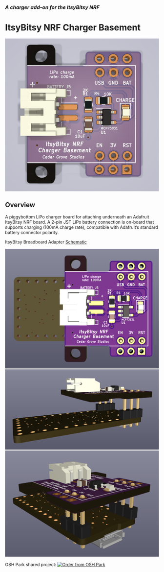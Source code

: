 ### _A charger add-on for the ItsyBitsy NRF_

# ItsyBitsy NRF Charger Basement

![Image of Module](https://github.com/CedarGroveStudios/PCB_ItsyBitsy_NRF_Charger_Basement/blob/main/photos%20and%20graphics/ItsyBitsy_charger_basement_0.png)

## Overview
A piggybottom LiPo charger board for attaching underneath an Adafruit ItsyBitsy NRF board. A 2-pin JST LiPo battery connection is on-board that supports charging (100mA charge rate), compatible with Adafruit’s standard battery connector polarity.

ItsyBitsy Breadboard Adapter [Schematic](https://github.com/CedarGroveStudios/PCB_ItsyBitsy_NRF_Charger_Basement/blob/main/PCB/ItsyBitsy%20breadboard.pdf)

![Image of PCB](https://github.com/CedarGroveStudios/PCB_ItsyBitsy_NRF_Charger_Basement/blob/main/photos%20and%20graphics/ItsyBitsy_charger_basement_1.png)
![Image of PCB](https://github.com/CedarGroveStudios/PCB_ItsyBitsy_NRF_Charger_Basement/blob/main/photos%20and%20graphics/ItsyBitsy_charger_basement_2.png)
![Image of PCB](https://github.com/CedarGroveStudios/PCB_ItsyBitsy_NRF_Charger_Basement/blob/main/photos%20and%20graphics/ItsyBitsy_charger_basement_3.png)

OSH Park shared project: <a href="https://oshpark.com/shared_projects/iI4kd3TW"><img src="https://oshpark.com/assets/badge-5b7ec47045b78aef6eb9d83b3bac6b1920de805e9a0c227658eac6e19a045b9c.png" alt="Order from OSH Park"></img></a>
